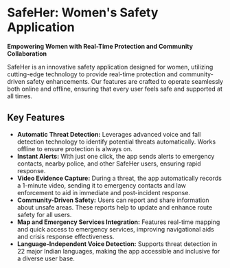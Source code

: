 # SafeHer: Women's Safety Application

**Empowering Women with Real-Time Protection and Community Collaboration**

SafeHer is an innovative safety application designed for women, utilizing cutting-edge technology to provide real-time protection and community-driven safety enhancements. Our features are crafted to operate seamlessly both online and offline, ensuring that every user feels safe and supported at all times.

## Key Features

- **Automatic Threat Detection:** Leverages advanced voice and fall detection technology to identify potential threats automatically. Works offline to ensure protection is always on.
- **Instant Alerts:** With just one click, the app sends alerts to emergency contacts, nearby police, and other SafeHer users, ensuring rapid response.
- **Video Evidence Capture:** During a threat, the app automatically records a 1-minute video, sending it to emergency contacts and law enforcement to aid in immediate and post-incident response.
- **Community-Driven Safety:** Users can report and share information about unsafe areas. These reports help to update and enhance route safety for all users.
- **Map and Emergency Services Integration:** Features real-time mapping and quick access to emergency services, improving navigational aids and crisis response effectiveness.
- **Language-Independent Voice Detection:** Supports threat detection in 22 major Indian languages, making the app accessible and inclusive for a diverse user base.
